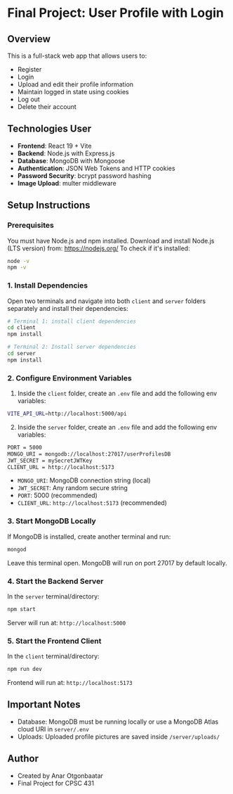 # Final Project: User Profile with Login

## Overview

This is a full-stack web app that allows users to:

- Register
- Login
- Upload and edit their profile information
- Maintain logged in state using cookies
- Log out
- Delete their account

## Technologies User

- **Frontend**: React 19 + Vite
- **Backend**: Node.js with Express.js
- **Database**: MongoDB with Mongoose
- **Authentication**: JSON Web Tokens and HTTP cookies
- **Password Security**: bcrypt password hashing
- **Image Upload**: multer middleware

## Setup Instructions

### Prerequisites

You must have Node.js and npm installed.
Download and install Node.js (LTS version) from: https://nodejs.org/
To check if it's installed:

```bash
node -v
npm -v
```

### 1. Install Dependencies

Open two terminals and navigate into both `client` and `server` folders separately and install their dependencies:

```bash
# Terminal 1: install client dependencies
cd client
npm install

# Terminal 2: Install server dependencies
cd server
npm install
```

### 2. Configure Environment Variables

1. Inside the `client` folder, create an `.env` file and add the following env variables:

```bash
VITE_API_URL=http://localhost:5000/api
```

2. Inside the `server` folder, create an `.env` file and add the following env variables:

```bash
PORT = 5000
MONGO_URI = mongodb://localhost:27017/userProfilesDB
JWT_SECRET = mySecretJWTKey
CLIENT_URL = http://localhost:5173
```

- `MONGO_URI`: MongoDB connection string (local)
- `JWT_SECRET`: Any random secure string
- `PORT`: 5000 (recommended)
- `CLIENT_URL`: `http://localhost:5173` (recommended)

### 3. Start MongoDB Locally

If MongoDB is installed, create another terminal and run:

```bash
mongod
```

Leave this terminal open. MongoDB will run on port 27017 by default locally.

### 4. Start the Backend Server

In the `server` terminal/directory:

```bash
npm start
```

Server will run at: `http://localhost:5000`

### 5. Start the Frontend Client

In the `client` terminal/directory:

```bash
npm run dev
```

Frontend will run at: `http://localhost:5173`

## Important Notes

- Database: MongoDB must be running locally or use a MongoDB Atlas cloud URI in `server/.env`
- Uploads: Uploaded profile pictures are saved inside `/server/uploads/`

## Author

- Created by Anar Otgonbaatar
- Final Project for CPSC 431
